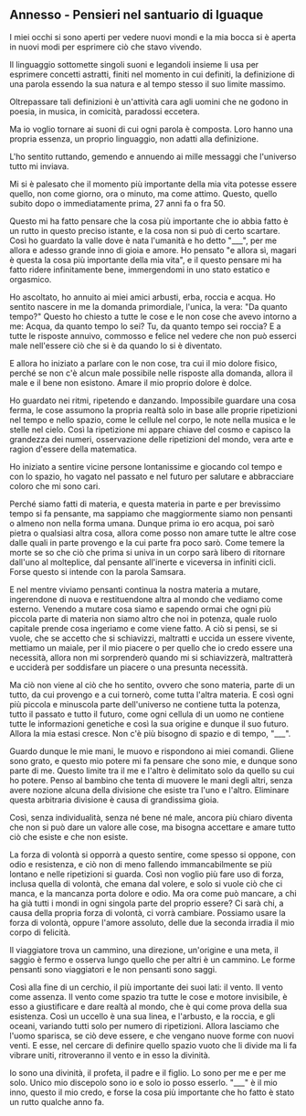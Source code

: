 ## Annesso - Pensieri nel santuario di Iguaque

I miei occhi si sono aperti per vedere nuovi mondi e la mia bocca si è aperta in nuovi modi per esprimere ciò che stavo vivendo.

Il linguaggio sottomette singoli suoni e legandoli insieme li usa per esprimere concetti astratti, finiti nel momento in cui definiti, la definizione di una parola essendo la sua natura e al tempo stesso il suo limite massimo.

Oltrepassare tali definizioni è un'attività cara agli uomini che ne godono in poesia, in musica, in comicità, paradossi eccetera.

Ma io voglio tornare ai suoni di cui ogni parola è composta. Loro hanno una propria essenza, un proprio linguaggio, non adatti alla definizione.

L'ho sentito ruttando, gemendo e annuendo ai mille messaggi che l'universo tutto mi inviava.

Mi si è palesato che il momento più importante della mia vita potesse essere quello, non come giorno, ora o minuto, ma come attimo. Questo, quello subito dopo o immediatamente prima, 27 anni fa o fra 50.

Questo mi ha fatto pensare che la cosa più importante che io abbia fatto è un rutto in questo preciso istante, e la cosa non si può di certo scartare.
Così ho guardato la valle dove è nata l'umanità e ho detto "___", per me allora e adesso grande inno di gioia e amore.
Ho pensato "e allora sì, magari è questa la cosa più importante della mia vita", e il questo pensare mi ha fatto ridere infinitamente bene, immergendomi in uno stato estatico e orgasmico.

Ho ascoltato, ho annuito ai miei amici arbusti, erba, roccia e acqua. Ho sentito nascere in me la domanda primordiale, l'unica, la vera: "Da quanto tempo?"
Questo ho chiesto a tutte le cose e le non cose che avevo intorno a me: Acqua, da quanto tempo lo sei? Tu, da quanto tempo sei roccia?
E a tutte le risposte annuivo, commosso e felice nel vedere che non può esserci male nell'essere ciò che si è da quando lo si è diventato.

E allora ho iniziato a parlare con le non cose, tra cui il mio dolore fisico, perché se non c'è alcun male possibile nelle risposte alla domanda, allora il male e il bene non esistono. Amare il mio proprio dolore è dolce.

Ho guardato nei ritmi, ripetendo e danzando. Impossibile guardare una cosa ferma, le cose assumono la propria realtà solo in base alle proprie ripetizioni nel tempo e nello spazio, come le cellule nel corpo, le note nella musica e le stelle nel cielo.
Così la ripetizione mi appare chiave del cosmo e capisco la grandezza dei numeri, osservazione delle ripetizioni del mondo, vera arte e ragion d'essere della matematica.

Ho iniziato a sentire vicine persone lontanissime e giocando col tempo e con lo spazio, ho vagato nel passato e nel futuro per salutare e abbracciare coloro che mi sono cari.

Perché siamo fatti di materia, e questa materia in parte e per brevissimo tempo si fa pensante, ma sappiamo che maggiormente siamo non pensanti o almeno non nella forma umana.
Dunque prima io ero acqua, poi sarò pietra o qualsiasi altra cosa, allora come posso non amare tutte le altre cose dalle quali in parte provengo e la cui parte fra poco sarò.
Come temere la morte se so che ciò che prima si univa in un corpo sarà libero di ritornare dall'uno al molteplice, dal pensante all'inerte e viceversa in infiniti cicli. Forse questo si intende con la parola Samsara.

E nel mentre viviamo pensanti continua la nostra materia a mutare, ingerendone di nuova e restituendone altra al mondo che vediamo come esterno.
Venendo a mutare cosa siamo e sapendo ormai che ogni più piccola parte di materia non siamo altro che noi in potenza, quale ruolo capitale prende cosa ingeriamo e come viene fatto.
A ciò si pensi, se si vuole, che se accetto che si schiavizzi, maltratti e uccida un essere vivente, mettiamo un maiale, per il mio piacere o per quello che io credo essere una necessità, allora non mi sorprenderò quando mi si schiavizzerà, maltratterà e ucciderà per soddisfare un piacere o una presunta necessità.

Ma ciò non viene al ciò che ho sentito, ovvero che sono materia, parte di un tutto, da cui provengo e a cui tornerò, come tutta l'altra materia. E così ogni più piccola e minuscola parte dell'universo ne contiene tutta la potenza, tutto il passato e tutto il futuro, come ogni cellula di un uomo ne contiene tutte le informazioni genetiche e così la sua origine e dunque il suo futuro. Allora la mia estasi cresce. Non c'è più bisogno di spazio e di tempo, "___".

Guardo dunque le mie mani, le muovo e rispondono ai miei comandi. Gliene sono grato, e questo mio potere mi fa pensare che sono mie, e dunque sono parte di me.
Questo limite tra il me e l'altro è delimitato solo da quello su cui ho potere. Penso al bambino che tenta di muovere le mani degli altri, senza avere nozione alcuna della divisione che esiste tra l'uno e l'altro. Eliminare questa arbitraria divisione è causa di grandissima gioia.

Così, senza individualità, senza né bene né male, ancora più chiaro diventa che non si può dare un valore alle cose, ma bisogna accettare e amare tutto ciò che esiste e che non esiste.

La forza di volontà si opporrà a questo sentire, come spesso si oppone, con odio e resistenza, e ciò non di meno fallendo immancabilmente se più lontano e nelle ripetizioni si guarda.
Così non voglio più fare uso di forza, inclusa quella di volontà, che emana dal volere, e solo si vuole ciò che ci manca, e la mancanza porta dolore e odio. Ma ora come può mancare, a chi ha già tutti i mondi in ogni singola parte del proprio essere? Ci sarà chi, a causa della propria forza di volontà, ci vorrà cambiare. Possiamo usare la forza di volontà, oppure l'amore assoluto, delle due la seconda irradia il mio corpo di felicità.

Il viaggiatore trova un cammino, una direzione, un'origine e una meta, il saggio è fermo e osserva lungo quello che per altri è un cammino. Le forme pensanti sono viaggiatori e le non pensanti sono saggi. 

Così alla fine di un cerchio, il più importante dei suoi lati: il vento. Il vento come assenza. Il vento come spazio tra tutte le cose e motore invisibile, è esso a giustificare e dare realtà al mondo, che è qui come prova della sua esistenza. Così un uccello è una sua linea, e l'arbusto, e la roccia, e gli oceani, variando tutti solo per numero di ripetizioni. Allora lasciamo che l'uomo sparisca, se ciò deve essere, e che vengano nuove forme con nuovi venti. E esse, nel cercare di definire quello spazio vuoto che li divide ma li fa vibrare uniti, ritroveranno il vento e in esso la divinità.

Io sono una divinità, il profeta, il padre e il figlio. Lo sono per me e per me solo. Unico mio discepolo sono io e solo io posso esserlo. "___" è il mio inno, questo il mio credo, e forse la cosa più importante che ho fatto è stato un rutto qualche anno fa.
